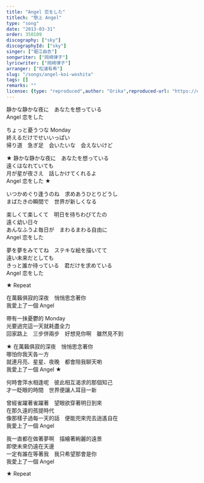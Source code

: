 ```yaml
---
title: "Angel 恋をした"
titlech: "戀上 Angel"
type: "song"
date: "2013-03-31"
order: 350109
discography: ["sky"]
discographyId: ["sky"]
singer: ["堀江由衣"]
songwriter: ["岡崎律子"]
lyricwriter: ["岡崎律子"]
arranger: ["松浦有希"]
slug: "/songs/angel-koi-woshita"
tags: []
remarks: ""
license: {type: "reproduced",author: "Orika",reproduced-url: "https://orikamushi.netlify.app",reproduced-website: "織歌蟲"}
---
```


静かな静かな夜に　あなたを想っている   
Angel 恋をした   
  
ちょっと憂うつな Monday   
終えるだけでせいいっぱい   
帰り道　急ぎ足　会いたいな　会えないけど   
  
★ 静かな静かな夜に　あなたを想っている   
遠くはなれていても   
月が星が夜さえ　話しかけてくれるよ   
Angel 恋をした ★  
  
いつかめぐり逢うのね　求めあうひとりどうし   
まばたきの瞬間で　世界が新しくなる   
  
楽しくて楽しくて　明日を待ちわびてたの   
遠く幼い日々   
あんなふうよ毎日が　まわるまわる自由に   
Angel 恋をした   
  
夢を夢をみててね　ステキな絵を描いてて   
遠い未来だとしても   
きっと誰か待っている　君だけを求めている   
Angel 恋をした   
  
★ Repeat   
  

<!-- 翻译 -->

在萬籟俱寂的深夜　悄悄思念著你  
我愛上了一個 Angel  
  
帶有一抹憂鬱的 Monday  
光要過完這一天就耗盡全力  
回家路上　三步併兩步　好想見你啊　雖然見不到  
  
★ 在萬籟俱寂的深夜　悄悄思念著你  
哪怕你我天各一方  
就連月亮、星星、夜晚　都會陪我聊天喲  
我愛上了一個 Angel ★  
  
何時會萍水相逢呢　彼此相互渴求的那個知己  
才一眨眼的時間　世界便讓人耳目一新  
  
曾經雀躍著雀躍著　望眼欲穿著明日到來  
在那久遠的孩提時代  
像那樣子過每一天的話　便能兜來兜去逍遙自在  
我愛上了一個 Angel  
  
我一直都在做著夢啊　描繪著絢麗的遠景  
即使未來仍遠在天邊  
一定有誰在等著我　我只希望那會是你  
我愛上了一個 Angel  
  
★ Repeat
